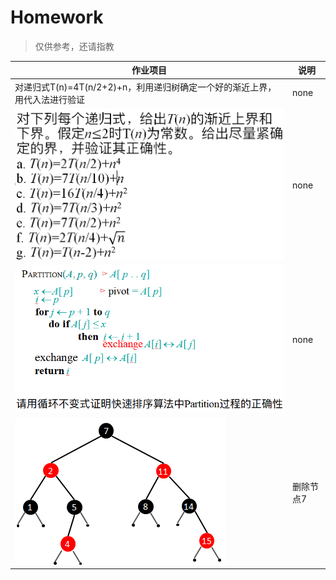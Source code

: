 # Homework
> 仅供参考，还请指教

作业项目|说明
---|---
对递归式T(n)=4T(n/2+2)+n，利用递归树确定一个好的渐近上界，用代入法进行验证|none
![1](../src/assets/homework/作业2.png)|none
![2](../src/assets/homework/作业3.png)|none
![3](../src/assets/homework/作业4.png)|删除节点7
